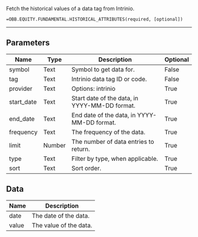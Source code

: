<!-- markdownlint-disable MD041 -->

Fetch the historical values of a data tag from Intrinio.

```excel wordwrap
=OBB.EQUITY.FUNDAMENTAL.HISTORICAL_ATTRIBUTES(required, [optional])
```

---

## Parameters

| Name | Type | Description | Optional |
| ---- | ---- | ----------- | -------- |
| symbol | Text | Symbol to get data for. | False |
| tag | Text | Intrinio data tag ID or code. | False |
| provider | Text | Options: intrinio | True |
| start_date | Text | Start date of the data, in YYYY-MM-DD format. | True |
| end_date | Text | End date of the data, in YYYY-MM-DD format. | True |
| frequency | Text | The frequency of the data. | True |
| limit | Number | The number of data entries to return. | True |
| type | Text | Filter by type, when applicable. | True |
| sort | Text | Sort order. | True |

## Data

| Name | Description |
| ---- | ----------- |
| date | The date of the data.  |
| value | The value of the data.  |
